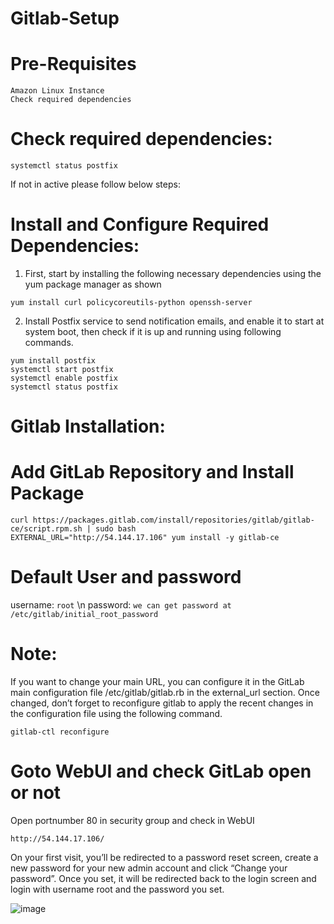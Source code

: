 # Gitlab-Setup

# Pre-Requisites
    Amazon Linux Instance
    Check required dependencies
# Check required dependencies:
    systemctl status postfix
  If not in active please follow below steps:
  # Install and Configure Required Dependencies:
  1. First, start by installing the following necessary dependencies using the yum package manager as shown
  
    yum install curl policycoreutils-python openssh-server 
  2. Install Postfix service to send notification emails, and enable it to start at system boot, then check if it is up and running using following commands.
    
    yum install postfix
    systemctl start postfix
    systemctl enable postfix
    systemctl status postfix
# Gitlab Installation:
  # Add GitLab Repository and Install Package
    curl https://packages.gitlab.com/install/repositories/gitlab/gitlab-ce/script.rpm.sh | sudo bash
    EXTERNAL_URL="http://54.144.17.106" yum install -y gitlab-ce
# Default User and password
  username: ```root``` \n
  password: ```we can get password at /etc/gitlab/initial_root_password```
# Note: 
  If you want to change your main URL, you can configure it in the GitLab main configuration file /etc/gitlab/gitlab.rb in the external_url section. Once changed, don’t  forget to reconfigure gitlab to apply the recent changes in the configuration file using the following command.
  
    gitlab-ctl reconfigure
# Goto WebUI and check GitLab open or not
  Open portnumber 80 in security group and check in WebUI
    
    http://54.144.17.106/
  On your first visit, you’ll be redirected to a password reset screen, create a new password for your new admin account and click “Change your password”. Once you set, it will be redirected back to the login screen and login with username root and the password you set.
  
  ![image](https://user-images.githubusercontent.com/58024415/104082926-31286100-5260-11eb-9bad-7a4f1528734a.png)
